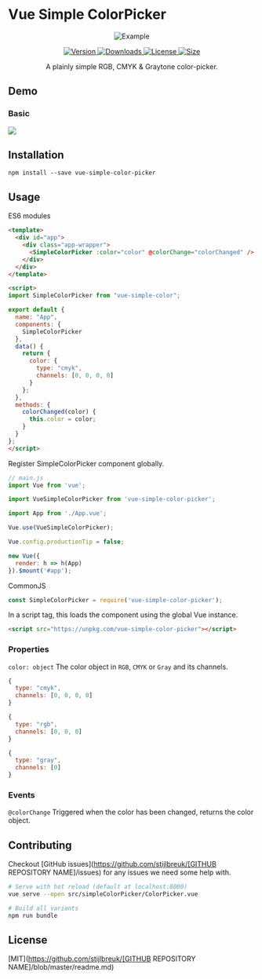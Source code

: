 # Vue Simple ColorPicker

<p align="center">
  <img src="[RAW GITHUB USER CONTENT LINK]" alt="Example"/>
</p>

<p align="center">

<a href="https://www.npmjs.com/package/vue-simple-color-picker">
    <img src="https://img.shields.io/npm/v/vue-simple-color-picker.svg" alt="Version"/>
</a>
<a href="https://www.npmjs.com/package/vue-simple-color-picker">
    <img src="https://img.shields.io/npm/dt/vue-simple-color-picker.svg" alt="Downloads"/>
</a>
<a href="https://www.npmjs.com/package/vue-simple-color-picker">
    <img src="https://img.shields.io/npm/l/vue-simple-color-picker.svg" alt="License"/>
</a>
<a href="https://www.npmjs.com/package/vue-simple-color-picker">
    <img src="https://img.badgesize.io/https://unpkg.com/vue-simple-color-picker" alt="Size"/>
</a>

</p>

<p align="center">
A plainly simple RGB, CMYK & Graytone color-picker.
</p>

## Demo

### Basic

<a href="[CODE SANDBOX LINK]" target="_blank"><img src="https://codesandbox.io/static/img/play-codesandbox.svg"/></a>

## Installation

```
npm install --save vue-simple-color-picker
```

## Usage

ES6 modules

```HTML
<template>
  <div id="app">
    <div class="app-wrapper">
      <SimpleColorPicker :color="color" @colorChange="colorChanged" />
    </div>
  </div>
</template>

<script>
import SimpleColorPicker from "vue-simple-color";

export default {
  name: "App",
  components: {
    SimpleColorPicker
  },
  data() {
    return {
      color: {
        type: "cmyk",
        channels: [0, 0, 0, 0]
      }
    };
  },
  methods: {
    colorChanged(color) {
      this.color = color;
    }
  }
};
</script>
```

Register SimpleColorPicker component globally.

```Javascript
// main.js
import Vue from 'vue';

import VueSimpleColorPicker from 'vue-simple-color-picker';

import App from './App.vue';

Vue.use(VueSimpleColorPicker);

Vue.config.productionTip = false;

new Vue({
  render: h => h(App)
}).$mount('#app');
```

CommonJS

```JavaScript
const SimpleColorPicker = require('vue-simple-color-picker');
```

In a script tag, this loads the component using the global Vue instance.

```HTML
<script src="https://unpkg.com/vue-simple-color-picker"></script>
```

### Properties

`color: object`
The color object in `RGB`, `CMYK` or `Gray` and its channels.

```Javascript
{
  type: "cmyk",
  channels: [0, 0, 0, 0]
}
```

```Javascript
{
  type: "rgb",
  channels: [0, 0, 0]
}
```

```Javascript
{
  type: "gray",
  channels: [0]
}
```

### Events

`@colorChange`
Triggered when the color has been changed, returns the color object.

## Contributing

Checkout [GitHub issues](https://github.com/stijlbreuk/[GITHUB REPOSITORY NAME]/issues) for any issues we need some help with.

```bash
# Serve with hot reload (default at localhost:8080)
vue serve --open src/simpleColorPicker/ColorPicker.vue

# Build all variants
npm run bundle
```

## License

[MIT](https://github.com/stijlbreuk/[GITHUB REPOSITORY NAME]/blob/master/readme.md)
